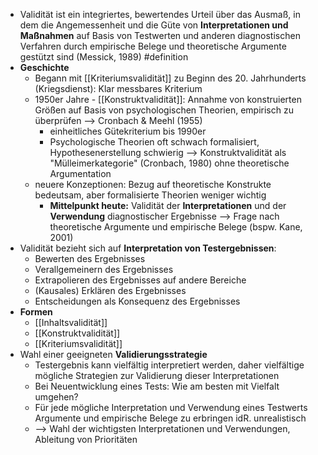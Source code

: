 - Validität ist ein integriertes, bewertendes Urteil über das Ausmaß, in dem die Angemessenheit und die Güte von **Interpretationen und Maßnahmen** auf Basis von Testwerten und anderen diagnostischen Verfahren durch empirische Belege und theoretische Argumente gestützt sind (Messick, 1989) #definition
- **Geschichte**
    - Begann mit [[Kriteriumsvalidität]] zu Beginn des 20. Jahrhunderts (Kriegsdienst): Klar messbares Kriterium
    - 1950er Jahre - [[Konstruktvalidität]]: Annahme von konstruierten Größen auf Basis von psychologischen Theorien, empirisch zu überprüfen --> Cronbach & Meehl (1955)
        - einheitliches Gütekriterium bis 1990er
        - Psychologische Theorien oft schwach formalisiert, Hypothesenerstellung schwierig --> Konstruktvalidität als "Mülleimerkategorie" (Cronbach, 1980) ohne theoretische Argumentation
    - neuere Konzeptionen: Bezug auf theoretische Konstrukte bedeutsam, aber formalisierte Theorien weniger wichtig
        - **Mittelpunkt heute:** Validität der **Interpretationen** und der **Verwendung** diagnostischer Ergebnisse --> Frage nach theoretische Argumente und empirische Belege (bspw. Kane, 2001)
- Validität bezieht sich auf **Interpretation von Testergebnissen**:
    - Bewerten des Ergebnisses
    - Verallgemeinern des Ergebnisses
    - Extrapolieren des Ergebnisses auf andere Bereiche
    - (Kausales) Erklären des Ergebnisses
    - Entscheidungen als Konsequenz des Ergebnisses
- **Formen**
    - [[Inhaltsvalidität]]
    - [[Konstruktvalidität]]
    - [[Kriteriumsvalidität]]
- Wahl einer geeigneten **Validierungsstrategie**
    - Testergebnis kann vielfältig interpretiert werden, daher vielfältige mögliche Strategien zur Validierung dieser Interpretationen
    - Bei Neuentwicklung eines Tests: Wie am besten mit Vielfalt umgehen?
    - Für jede mögliche Interpretation und Verwendung eines Testwerts Argumente und empirische Belege zu erbringen idR. unrealistisch 
    - --> Wahl der wichtigsten Interpretationen und Verwendungen, Ableitung von Prioritäten
